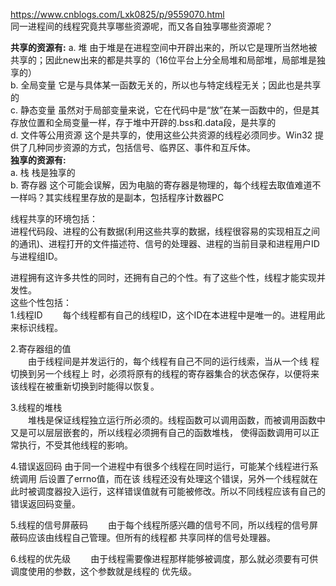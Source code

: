 https://www.cnblogs.com/Lxk0825/p/9559070.html  
同一进程间的线程究竟共享哪些资源呢，而又各自独享哪些资源呢？    

**共享的资源有:** 
a. 堆  由于堆是在进程空间中开辟出来的，所以它是理所当然地被共享的；因此new出来的都是共享的（16位平台上分全局堆和局部堆，局部堆是独享的）  
b. 全局变量 它是与具体某一函数无关的，所以也与特定线程无关；因此也是共享的  
c. 静态变量 虽然对于局部变量来说，它在代码中是“放”在某一函数中的，但是其存放位置和全局变量一样，存于堆中开辟的.bss和.data段，是共享的  
d. 文件等公用资源  这个是共享的，使用这些公共资源的线程必须同步。Win32 提供了几种同步资源的方式，包括信号、临界区、事件和互斥体。  
**独享的资源有:**  
a. 栈 栈是独享的  
b. 寄存器  这个可能会误解，因为电脑的寄存器是物理的，每个线程去取值难道不一样吗？其实线程里存放的是副本，包括程序计数器PC  

线程共享的环境包括：  
进程代码段、进程的公有数据(利用这些共享的数据，线程很容易的实现相互之间的通讯)、进程打开的文件描述符、信号的处理器、进程的当前目录和进程用户ID与进程组ID。  
 
进程拥有这许多共性的同时，还拥有自己的个性。有了这些个性，线程才能实现并发性。  
这些个性包括：  
1.线程ID
　　每个线程都有自己的线程ID，这个ID在本进程中是唯一的。进程用此来标识线程。  
 
2.寄存器组的值  
　　由于线程间是并发运行的，每个线程有自己不同的运行线索，当从一个线 程切换到另一个线程上 时，必须将原有的线程的寄存器集合的状态保存，以便将来该线程在被重新切换到时能得以恢复。  
 
3.线程的堆栈  
　　堆栈是保证线程独立运行所必须的。线程函数可以调用函数，而被调用函数中又是可以层层嵌套的，所以线程必须拥有自己的函数堆栈， 使得函数调用可以正常执行，不受其他线程的影响。  
 
4.错误返回码
      由于同一个进程中有很多个线程在同时运行，可能某个线程进行系统调用 后设置了errno值，而在该 线程还没有处理这个错误，另外一个线程就在此时被调度器投入运行，这样错误值就有可能被修改。所以不同线程应该有自己的错误返回码变量。  
 
5.线程的信号屏蔽码
　　由于每个线程所感兴趣的信号不同，所以线程的信号屏蔽码应该由线程自己管理。但所有的线程都 共享同样的信号处理器。  

6.线程的优先级
　　由于线程需要像进程那样能够被调度，那么就必须要有可供调度使用的参数，这个参数就是线程的 优先级。   
